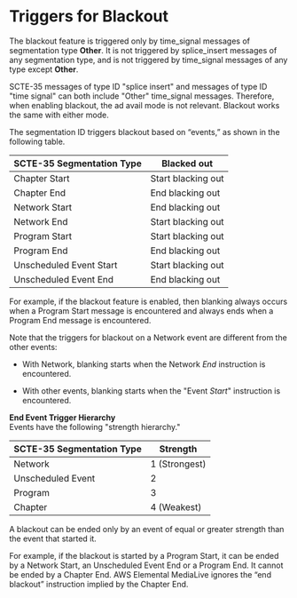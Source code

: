 # Triggers for Blackout<a name="triggers-for-blackout"></a>

The blackout feature is triggered only by time\_signal messages of segmentation type **Other**\. It is not triggered by splice\_insert messages of any segmentation type, and is not triggered by time\_signal messages of any type except **Other**\. 

SCTE\-35 messages of type ID "splice insert" and messages of type ID "time signal" can both include "Other" time\_signal messages\. Therefore, when enabling blackout, the ad avail mode is not relevant\. Blackout works the same with either mode\.

The segmentation ID triggers blackout based on “events,” as shown in the following table\.


| SCTE\-35 Segmentation Type | Blacked out | 
| --- | --- | 
| Chapter Start | Start blacking out | 
| Chapter End | End blacking out | 
| Network Start | End blacking out | 
| Network End | Start blacking out | 
| Program Start | Start blacking out | 
| Program End | End blacking out | 
| Unscheduled Event Start | Start blacking out | 
| Unscheduled Event End | End blacking out | 

For example, if the blackout feature is enabled, then blanking always occurs when a Program Start message is encountered and always ends when a Program End message is encountered\.

Note that the triggers for blackout on a Network event are different from the other events:

+ With Network, blanking starts when the Network *End* instruction is encountered\.

+ With other events, blanking starts when the "Event *Start*" instruction is encountered\.

**End Event Trigger Hierarchy**  
Events have the following "strength hierarchy\."


| SCTE\-35 Segmentation Type | Strength | 
| --- | --- | 
| Network | 1 \(Strongest\) | 
| Unscheduled Event | 2 | 
| Program | 3 | 
| Chapter | 4 \(Weakest\) | 

A blackout can be ended only by an event of equal or greater strength than the event that started it\.

For example, if the blackout is started by a Program Start, it can be ended by a Network Start, an Unscheduled Event End or a Program End\. It cannot be ended by a Chapter End\. AWS Elemental MediaLive ignores the “end blackout” instruction implied by the Chapter End\.